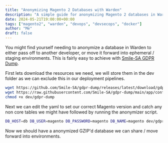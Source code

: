 ```yaml
---
title: "Anonymizing Magento 2 Databases with Warden"
description: "A simple guide for anonymizing Magento 2 databases in Warden to either pass off to other developers or move forward into staging/ephemeral environments"
date: 2024-05-21T19:00:00+00:00
tags: ["magento2", "warden", "devops", "devsecops", "docker"]
author: "Me"
draft: false
---
```

You might find yourself needing to anonymize a database in Warden to either pass off to another developer, or move it forward into ephemeral / staging environments. This is fairly easy to achieve with [Smile-SA GDPR Dump](https://github.com/Smile-SA/gdpr-dump).

First lets download the resources we need, we will store them in the dev folder as we can exclude this in our deployment pipelines.
```bash
wget https://github.com/Smile-SA/gdpr-dump/releases/latest/download/gdpr-dump.phar -o dev/gdpr-dump
wget https://raw.githubusercontent.com/Smile-SA/gdpr-dump/main/app/config/example.yaml -o dev/gdpr-dump.yaml
chmod +x dev/gdpr-dump
```

Next we can edit the yaml to set our correct Magento version and catch any non core tables we might have followed by running the anonymizer script.
```bash
DB_HOST=db DB_USER=magento DB_PASSWORD=magento DB_NAME=magento dev/gdpr-dump dev/gdpr-dump.yaml | gzip > dev/z_anonymized_db.$(date +%s).sql.gz
```

Now we should have a anonymized GZIP'd database we can share / move forward into environments.
